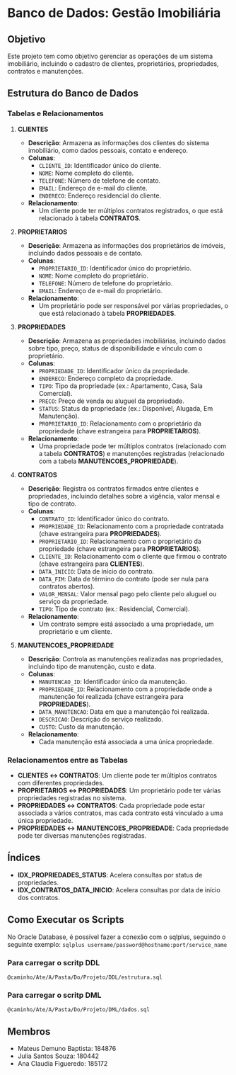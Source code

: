 # Banco de Dados: Gestão Imobiliária

## Objetivo
Este projeto tem como objetivo gerenciar as operações de um sistema imobiliário, incluindo o cadastro de clientes, proprietários, propriedades, contratos e manutenções.

## Estrutura do Banco de Dados

### Tabelas e Relacionamentos

1. **CLIENTES**
   - **Descrição**: Armazena as informações dos clientes do sistema imobiliário, como dados pessoais, contato e endereço.
   - **Colunas**:
     - `CLIENTE_ID`: Identificador único do cliente.
     - `NOME`: Nome completo do cliente.
     - `TELEFONE`: Número de telefone de contato.
     - `EMAIL`: Endereço de e-mail do cliente.
     - `ENDERECO`: Endereço residencial do cliente.
   - **Relacionamento**:
     - Um cliente pode ter múltiplos contratos registrados, o que está relacionado à tabela **CONTRATOS**.

2. **PROPRIETARIOS**
   - **Descrição**: Armazena as informações dos proprietários de imóveis, incluindo dados pessoais e de contato.
   - **Colunas**:
     - `PROPRIETARIO_ID`: Identificador único do proprietário.
     - `NOME`: Nome completo do proprietário.
     - `TELEFONE`: Número de telefone do proprietário.
     - `EMAIL`: Endereço de e-mail do proprietário.
   - **Relacionamento**:
     - Um proprietário pode ser responsável por várias propriedades, o que está relacionado à tabela **PROPRIEDADES**.

3. **PROPRIEDADES**
   - **Descrição**: Armazena as propriedades imobiliárias, incluindo dados sobre tipo, preço, status de disponibilidade e vínculo com o proprietário.
   - **Colunas**:
     - `PROPRIEDADE_ID`: Identificador único da propriedade.
     - `ENDERECO`: Endereço completo da propriedade.
     - `TIPO`: Tipo da propriedade (ex.: Apartamento, Casa, Sala Comercial).
     - `PRECO`: Preço de venda ou aluguel da propriedade.
     - `STATUS`: Status da propriedade (ex.: Disponível, Alugada, Em Manutenção).
     - `PROPRIETARIO_ID`: Relacionamento com o proprietário da propriedade (chave estrangeira para **PROPRIETARIOS**).
   - **Relacionamento**:
     - Uma propriedade pode ter múltiplos contratos (relacionado com a tabela **CONTRATOS**) e manutenções registradas (relacionado com a tabela **MANUTENCOES_PROPRIEDADE**).

4. **CONTRATOS**
   - **Descrição**: Registra os contratos firmados entre clientes e propriedades, incluindo detalhes sobre a vigência, valor mensal e tipo de contrato.
   - **Colunas**:
     - `CONTRATO_ID`: Identificador único do contrato.
     - `PROPRIEDADE_ID`: Relacionamento com a propriedade contratada (chave estrangeira para **PROPRIEDADES**).
     - `PROPRIETARIO_ID`: Relacionamento com o proprietário da propriedade (chave estrangeira para **PROPRIETARIOS**).
     - `CLIENTE_ID`: Relacionamento com o cliente que firmou o contrato (chave estrangeira para **CLIENTES**).
     - `DATA_INICIO`: Data de início do contrato.
     - `DATA_FIM`: Data de término do contrato (pode ser nula para contratos abertos).
     - `VALOR_MENSAL`: Valor mensal pago pelo cliente pelo aluguel ou serviço da propriedade.
     - `TIPO`: Tipo de contrato (ex.: Residencial, Comercial).
   - **Relacionamento**:
     - Um contrato sempre está associado a uma propriedade, um proprietário e um cliente.

5. **MANUTENCOES_PROPRIEDADE**
   - **Descrição**: Controla as manutenções realizadas nas propriedades, incluindo tipo de manutenção, custo e data.
   - **Colunas**:
     - `MANUTENCAO_ID`: Identificador único da manutenção.
     - `PROPRIEDADE_ID`: Relacionamento com a propriedade onde a manutenção foi realizada (chave estrangeira para **PROPRIEDADES**).
     - `DATA_MANUTENCAO`: Data em que a manutenção foi realizada.
     - `DESCRICAO`: Descrição do serviço realizado.
     - `CUSTO`: Custo da manutenção.
   - **Relacionamento**:
     - Cada manutenção está associada a uma única propriedade.

### Relacionamentos entre as Tabelas

- **CLIENTES ↔ CONTRATOS**: Um cliente pode ter múltiplos contratos com diferentes propriedades.
- **PROPRIETARIOS ↔ PROPRIEDADES**: Um proprietário pode ter várias propriedades registradas no sistema.
- **PROPRIEDADES ↔ CONTRATOS**: Cada propriedade pode estar associada a vários contratos, mas cada contrato está vinculado a uma única propriedade.
- **PROPRIEDADES ↔ MANUTENCOES_PROPRIEDADE**: Cada propriedade pode ter diversas manutenções registradas.
## Índices
- **IDX_PROPRIEDADES_STATUS**: Acelera consultas por status de propriedades.
- **IDX_CONTRATOS_DATA_INICIO**: Acelera consultas por data de início dos contratos.

## Como Executar os Scripts
No Oracle Database, é possível fazer a conexão com o sqlplus, seguindo o seguinte exemplo:
```sqlplus username/password@hostname:port/service_name```

### Para carregar o scritp DDL
`@caminho/Ate/A/Pasta/Do/Projeto/DDL/estrutura.sql`

### Para carregar o scritp DML
`@caminho/Ate/A/Pasta/Do/Projeto/DML/dados.sql`

## Membros
- Mateus Demuno Baptista: 184876
- Julia Santos Souza: 180442
- Ana Claudia Figueredo: 185172